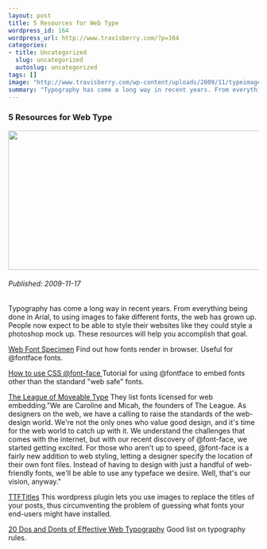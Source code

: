 ```yaml
--- 
layout: post
title: 5 Resources for Web Type
wordpress_id: 164
wordpress_url: http://www.travisberry.com/?p=164
categories: 
- title: Uncategorized
  slug: uncategorized
  autoslug: uncategorized
tags: []
image: "http://www.travisberry.com/wp-content/uploads/2009/11/typeimage.jpg"
summary: "Typography has come a long way in recent years. From everything being done in Arial, to using images to fake different fonts, the web has grown up."
---
```

<article class="post clearfix">
  <h3>5 Resources for Web Type</h3>
  <a href="http://www.travisberry.com/wp-content/uploads/2009/11/typeimage.jpg" class="postImageLink"><img src="http://www.travisberry.com/wp-content/uploads/2009/11/typeimage.jpg" alt="" class="thumbnail alignleft" width=640 height=280 /></a>
  <h6>Published: 2009-11-17</h6>

Typography has come a long way in recent years. From everything being done in Arial, to using images to fake different fonts, the web has grown up. People now expect to be able to style their websites like they could style a photoshop mock up. These resources will help you accomplish that goal.<!--more-->
<div class="clearfix"></div>

[Web Font Specimen](http://webfontspecimen.com/) Find out how fonts render in browser. Useful for @fontface fonts.

[How to use CSS @font-face ](http://nicewebtype.com/notes/2009/10/30/how-to-use-css-font-face/) Tutorial for using @fontface to embed fonts other than the standard "web safe" fonts.

[The League of Moveable Type](http://www.theleagueofmoveabletype.com/) They list fonts licensed for web embedding."We are Caroline and Micah, the founders of The League. As designers on the web, we have a calling to raise the standards of the web-design world. We're not the only ones who value good design, and it's time for the web world to catch up with it. We understand the challenges that comes with the internet, but with our recent discovery of @font-face, we started getting excited. For those who aren't up to speed, @font-face is a fairly new addition to web styling, letting a designer specify the location of their own font files. Instead of having to design with just a handful of web-friendly fonts, we'll be able to use any typeface we desire. Well, that's our vision, anyway."

[TTFTitles](http://www.hostscope.com/wordpress-plugins/ttftitles-wordpress-plugin/) This wordpress plugin lets you use images to replace the titles of your posts, thus circumventing the problem of guessing what fonts your end-users might have installed.

[20 Dos and Donts of Effective Web Typography](http://webdesignledger.com/tips/20-dos-and-donts-of-effective-web-typography) Good list on typography rules.

</article>